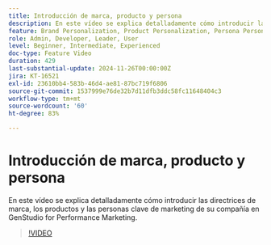 ```yaml
---
title: Introducción de marca, producto y persona
description: En este vídeo se explica detalladamente cómo introducir las directrices de marca, los productos y las personas clave de marketing de su compañía en GenStudio for Performance Marketing.
feature: Brand Personalization, Product Personalization, Persona Personalization
role: Admin, Developer, Leader, User
level: Beginner, Intermediate, Experienced
doc-type: Feature Video
duration: 429
last-substantial-update: 2024-11-26T00:00:00Z
jira: KT-16521
exl-id: 23610bb4-583b-46d4-ae81-87bc719f6806
source-git-commit: 1537999e76de32b7d11dfb3ddc58fc11648404c3
workflow-type: tm+mt
source-wordcount: '60'
ht-degree: 83%

---
```


# Introducción de marca, producto y persona

En este vídeo se explica detalladamente cómo introducir las directrices de marca, los productos y las personas clave de marketing de su compañía en GenStudio for Performance Marketing.

>[!VIDEO](https://video.tv.adobe.com/v/3439371/?learn=on&enablevpops)
